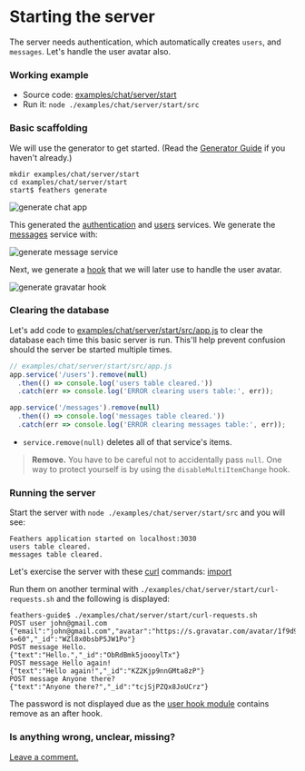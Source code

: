 # Starting the server

The server needs authentication, which automatically creates `users`, and `messages`.
Let's handle the user avatar also.

### Working example

- Source code: [examples/chat/server/start](https://github.com/feathersjs/feathers-guide/tree/master/examples/chat/server/start)
- Run it: `node ./examples/chat/server/start/src`

### Basic scaffolding

We will use the generator to get started. (Read the [Generator Guide](guides/step-by-step/generators/readme.md) if you haven't already.)
```text
mkdir examples/chat/server/start
cd examples/chat/server/start
start$ feathers generate
```
![generate chat app](./assets/generate-chat.jpg)

This generated the
[authentication](https://github.com/feathersjs/feathers-guide/blob/master/examples/chat/server/start/src/services/authentication/index.js)
and
[users](https://github.com/feathersjs/feathers-guide/tree/master/examples/chat/server/start/src/services/user)
services.
We generate the
[messages](https://github.com/feathersjs/feathers-guide/tree/master/examples/chat/server/start/src/services/message)
service with:

![generate message service](./assets/generate-service-message.jpg)

Next, we generate a
[hook](https://github.com/feathersjs/feathers-guide/blob/master/examples/chat/server/start/src/services/user/hooks/gravatar.js)
that we will later use to handle the user avatar.

![generate gravatar hook](./assets/generate-hook-gravatar.jpg)

### Clearing the database

Let's add code to
[examples/chat/server/start/src/app.js](https://github.com/feathersjs/feathers-guide/blob/master/examples/chat/server/start/src/app.js)
to clear the database each time this basic server is run.
This'll help prevent confusion should the server be started multiple times.

```javascript
// examples/chat/server/start/src/app.js
app.service('/users').remove(null)
  .then(() => console.log('users table cleared.'))
  .catch(err => console.log('ERROR clearing users table:', err));

app.service('/messages').remove(null)
  .then(() => console.log('messages table cleared.'))
  .catch(err => console.log('ERROR clearing messages table:', err));
```

- `service.remove(null)` deletes all of that service's items.

> **Remove.** You have to be careful not to accidentally pass `null`.
One way to protect yourself is by using the `disableMultiItemChange` hook.

### Running the server

Start the server with `node ./examples/chat/server/start/src` and you will see:
```text
Feathers application started on localhost:3030
users table cleared.
messages table cleared.
```

Let's exercise the server with these
[curl](http://www.slashroot.in/curl-command-tutorial-linux-example-usage)
commands:
[import](../../../examples/chat/server/start/curl-requests.sh)

Run them on another terminal with `./examples/chat/server/start/curl-requests.sh`
and the following is displayed:

```text
feathers-guide$ ./examples/chat/server/start/curl-requests.sh
POST user john@gmail.com
{"email":"john@gmail.com","avatar":"https://s.gravatar.com/avatar/1f9d9a9efc2f523b2f09629444632b5c?s=60","_id":"WZl8x0bsbP5JW1Po"}
POST message Hello.
{"text":"Hello.","_id":"ObRdBmk5joooylTx"}
POST message Hello again!
{"text":"Hello again!","_id":"KZ2Kjp9nnGMta8zP"}
POST message Anyone there?
{"text":"Anyone there?","_id":"tcjSjPZQx8JoUCrz"}
```

The password is not displayed due as the
[user hook module](https://github.com/feathersjs/feathers-guide/blob/master/examples/chat/server/start/src/services/user/hooks/index.js)
contains remove as an after hook.

### Is anything wrong, unclear, missing?
[Leave a comment.](https://github.com/feathersjs/feathers-guide/issues/new?title=Comment:Chat-Server-Start-server&body=Comment:Chat-Server-Start-server)
